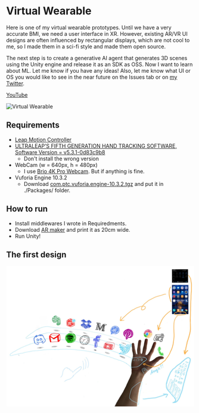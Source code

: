 # Virtual Wearable

Here is one of my virtual wearable prototypes.
Until we have a very accurate BMI, we need a user interface in XR. However, existing AR/VR UI designs are often influenced by rectangular displays, which are not cool to me, so I made them in a sci-fi style and made them open source.

The next step is to create a generative AI agent that generates 3D scenes using the Unity engine and release it as an SDK as OSS. Now I want to learn about ML. Let me know if you have any ideas! 
Also, let me know what UI or OS you would like to see in the near future on the Issues tab or on [my Twitter](https://twitter.com/supertask_jp).

[YouTube](https://www.youtube.com/watch?v=xHunXGHA9lE)

![Virtual Wearable](./doc/images/VirtualWearable3.gif)

## Requirements

- [Leap Motion Controller](https://www.ultraleap.com/product/leap-motion-controller/)
- [ULTRALEAP’S FIFTH GENERATION HAND TRACKING SOFTWARE, Software Version = v5.3.1-0d83c9b8](https://developer.leapmotion.com/tracking-software-download)
  - Don't install the wrong version
- WebCam (w = 640px, h = 480px)
  - I use [Brio 4K Pro Webcam](https://www.amazon.co.jp/-/en/960-001105-Brio-4K-Pro-Webcam/dp/B01N5UOYC4). But if anything is fine.
- Vuforia Engine 10.3.2
  - Download [com.ptc.vuforia.engine-10.3.2.tgz](https://drive.google.com/file/d/1j_KIdu9toXJEU4kqO4B1isp6IeAvuRhe/view?usp=sharing) and put it in ./Packages/ folder.

## How to run

- Install middlewares I wrote in Requiredments.
- Download [AR maker](./doc/images/PtcMaker20cm_scaled.jpg) and print it as 20cm wide.
- Run Unity!


## The first design

![Virtual Wearable Plan](./doc/images/VirtualWearablePlan.jpg)


